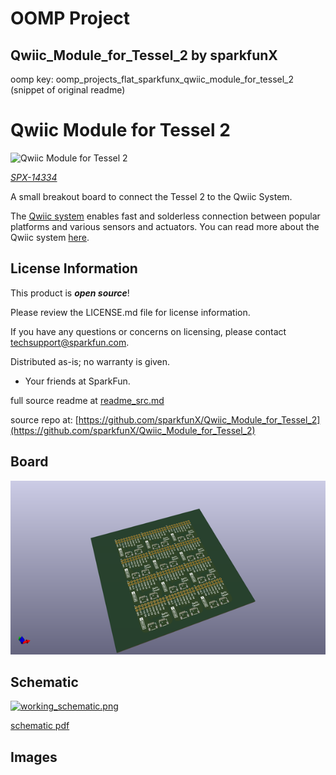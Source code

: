 # OOMP Project  
## Qwiic_Module_for_Tessel_2  by sparkfunX  
  
oomp key: oomp_projects_flat_sparkfunx_qwiic_module_for_tessel_2  
(snippet of original readme)  
  
Qwiic Module for Tessel 2  
========================================  
  
![Qwiic Module for Tessel 2](https://cdn.sparkfun.com//assets/parts/1/2/2/5/1/Qwiic_Raspberry_Pi_Shield_04.jpg)  
  
[*SPX-14334*](https://www.sparkfun.com/products/14334)  
  
A small breakout board to connect the Tessel 2 to the Qwiic System.  
  
The [Qwiic system](http://www.sparkfun.com/qwiic) enables fast and solderless connection between popular platforms and various sensors and actuators. You can read more about the Qwiic system [here](http://www.sparkfun.com/qwiic).   
  
License Information  
-------------------  
  
This product is _**open source**_!  
  
Please review the LICENSE.md file for license information.  
  
If you have any questions or concerns on licensing, please contact techsupport@sparkfun.com.  
  
Distributed as-is; no warranty is given.  
  
- Your friends at SparkFun.  
  
_<COLLABORATION CREDIT>_  
  
  
  full source readme at [readme_src.md](readme_src.md)  
  
source repo at: [https://github.com/sparkfunX/Qwiic_Module_for_Tessel_2](https://github.com/sparkfunX/Qwiic_Module_for_Tessel_2)  
## Board  
  
[![working_3d.png](working_3d_600.png)](working_3d.png)  
## Schematic  
  
[![working_schematic.png](working_schematic_600.png)](working_schematic.png)  
  
[schematic pdf](working_schematic.pdf)  
## Images  
